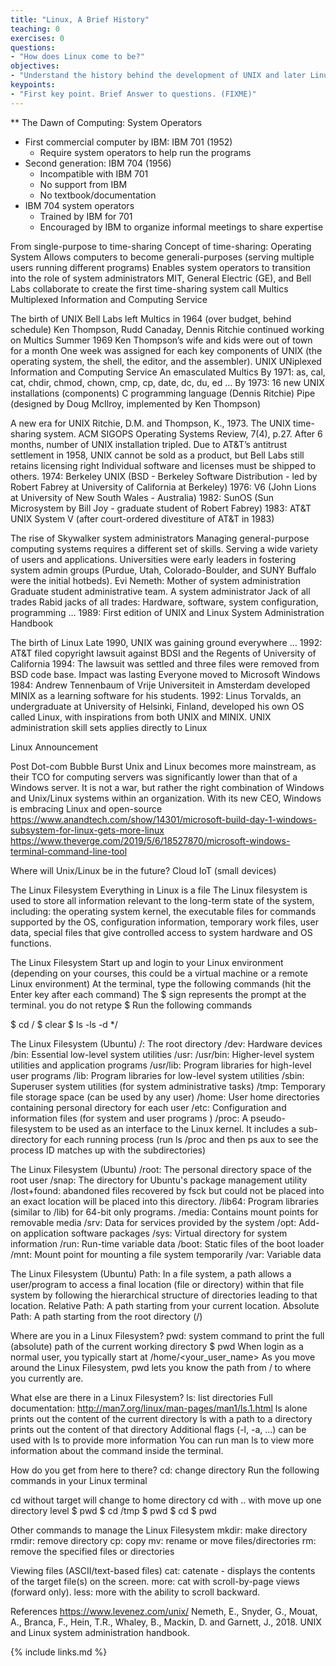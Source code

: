 ```yaml
---
title: "Linux, A Brief History"
teaching: 0
exercises: 0
questions:
- "How does Linux come to be?"
objectives:
- "Understand the history behind the development of UNIX and later Linux"
keypoints:
- "First key point. Brief Answer to questions. (FIXME)"
---
```


** The Dawn of Computing: System Operators
- First commercial computer by IBM: IBM 701 (1952)
  - Require system operators to help run the programs
- Second generation: IBM 704 (1956)
  - Incompatible with IBM 701
  - No support from IBM
  - No textbook/documentation
- IBM 704 system operators
  - Trained by IBM for 701
  - Encouraged by IBM to organize informal meetings to share expertise

From single-purpose to time-sharing
Concept of time-sharing: Operating System
Allows computers to become generali-purposes (serving multiple users running different programs)
Enables system operators to transition into the role of system administrators
MIT, General Electric (GE), and Bell Labs collaborate to create the first time-sharing system call Multics
Multiplexed Information and Computing Service


The birth of UNIX
Bell Labs left Multics in 1964 (over budget, behind schedule)
Ken Thompson, Rudd Canaday, Dennis Ritchie continued working on Multics 
Summer 1969
Ken Thompson’s wife and kids were out of town for a month
One week was assigned for each key components of UNIX (the operating system, the shell, the editor, and the assembler).
UNIX
UNiplexed Information and Computing Service
An emasculated Multics
By 1971: as, cal, cat, chdir, chmod, chown, cmp, cp, date, dc, du, ed …
By 1973: 16 new UNIX installations (components)
C programming language (Dennis Ritchie)
Pipe (designed by Doug McIlroy, implemented by Ken Thompson)

A new era for UNIX
Ritchie, D.M. and Thompson, K., 1973. The UNIX time-sharing system. ACM SIGOPS Operating Systems Review, 7(4), p.27.
After 6 months, number of UNIX installation tripled. 
Due to AT&T’s antitrust settlement in 1958, UNIX cannot be sold as a product, but Bell Labs still retains licensing right
Individual software and licenses must be shipped to others.
1974: Berkeley UNIX (BSD - Berkeley Software Distribution - led by Robert Fabrey at University of California at Berkeley)
1976: V6 (John Lions at University of New South Wales - Australia)
1982: SunOS (Sun Microsystem by Bill Joy - graduate student of Robert Fabrey)
1983: AT&T UNIX System V (after court-ordered divestiture of AT&T in 1983)

The rise of Skywalker system administrators
Managing general-purpose computing systems requires a different set of skills.
Serving a wide variety of users and applications.
Universities were early leaders in fostering system admin groups (Purdue, Utah, Colorado-Boulder, and SUNY Buffalo were the initial hotbeds).
Evi Nemeth: Mother of system administration
Graduate student administrative team.
A system administrator
Jack of all trades
Rabid jacks of all trades: Hardware, software, system configuration, programming …
1989: First edition of UNIX and Linux System Administration Handbook

The birth of Linux
Late 1990, UNIX was gaining ground everywhere …
1992: AT&T filed copyright lawsuit against BDSI and the Regents of University of California
1994: The lawsuit was settled and three files were removed from BSD code base.
Impact was lasting
Everyone moved to Microsoft Windows
1984: Andrew Tennenbaum of Vrije Universiteit in Amsterdam developed MINIX as a learning software for his students.
1992: Linus Torvalds, an undergraduate at University of Helsinki, Finland, developed his own OS called Linux, with inspirations from both UNIX and MINIX.
UNIX administration skill sets applies directly to Linux

Linux Announcement

Post Dot-com Bubble Burst
Unix and Linux becomes more mainstream, as their TCO for computing servers was significantly lower than that of a Windows server. 
It is not a war, but rather the right combination of Windows and Unix/Linux systems within an organization. 
With its new CEO, Windows is embracing Linux and open-source
https://www.anandtech.com/show/14301/microsoft-build-day-1-windows-subsystem-for-linux-gets-more-linux
https://www.theverge.com/2019/5/6/18527870/microsoft-windows-terminal-command-line-tool


Where will Unix/Linux be in the future?
Cloud
IoT (small devices)

The Linux Filesystem
Everything in Linux is a file
The Linux filesystem is used to store all information relevant to the long-term state of the system, including:
the operating system kernel,
the executable files for commands supported by the OS,
configuration information,
temporary work files,
user data,
special files that give controlled access to system hardware and OS functions.


The Linux Filesystem
Start up and login to your Linux environment (depending on your courses, this could be a virtual machine or a remote Linux environment)
At the terminal, type the following commands (hit the Enter key after each command)
The $ sign represents the prompt at the terminal. you do not retype $
Run the following commands

$ cd /
$ clear
$ ls -ls -d */


The Linux Filesystem (Ubuntu)
/: The root directory
/dev: Hardware devices
/bin: Essential low-level system utilities
/usr:
/usr/bin: Higher-level system utilities and application programs
/usr/lib: Program libraries for high-level user programs
/lib: Program libraries for low-level system utilities
/sbin: Superuser system utilities (for system administrative tasks)
/tmp: Temporary file storage space (can be used by any user)
/home: User home directories containing personal directory for each user
/etc: Configuration and information files (for system and user programs )
/proc: A pseudo-filesystem to be used as an interface to the Linux kernel. It includes a sub-directory for each running process (run ls /proc and then ps aux to see the process ID matches up with the subdirectories)


The Linux Filesystem (Ubuntu)
/root: The personal directory space of the root user
/snap: The directory for Ubuntu's package management utility
/lost+found: abandoned files recovered by fsck but could not be placed into an exact location will be placed into this directory.
/lib64: Program libraries (similar to /lib) for 64-bit only programs.
/media: Contains mount points for removable media
/srv: Data for services provided by the system
/opt: Add-on application software packages 
/sys: Virtual directory for system information
/run: Run-time variable data
/boot: Static files of the boot loader
/mnt: Mount point for mounting a file system temporarily
/var: Variable data

The Linux Filesystem (Ubuntu)
Path: In a file system, a path allows a user/program to access a final location (file or directory) within that file system by following the hierarchical structure of directories leading to that location.
Relative Path: A path starting from your current location.
Absolute Path: A path starting from the root directory (/)


Where are you in a Linux Filesystem?
pwd: system command to print the full (absolute) path of the current working directory
 $ pwd
When login as a normal user, you typically start at /home/<your_user_name>
As you move around the Linux Filesystem, pwd lets you know the path from / to where you currently are.


What else are there in a Linux Filesystem?
ls: list directories
Full documentation: http://man7.org/linux/man-pages/man1/ls.1.html
ls alone prints out the content of the current directory
ls with a path to a directory prints out the content of that directory
Additional flags (-l, -a, ...) can be used with ls to provide more information
You can run man ls to view more information about the command inside the terminal.


How do you get from here to there?
cd: change directory
Run the following commands in your Linux terminal


cd without target will change to home directory
cd with .. with move up one directory level
$ pwd
$ cd /tmp
$ pwd
$ cd
$ pwd


Other commands to manage the Linux Filesystem
mkdir: make directory
rmdir: remove directory
cp: copy
mv: rename or move files/directories
rm: remove the specified files or directories

Viewing files (ASCII/text-based files)
cat: catenate - displays the contents of the target file(s) on the screen.
more: cat with scroll-by-page views (forward only).
less: more with the ability to scroll backward. 

References
https://www.levenez.com/unix/
Nemeth, E., Snyder, G., Mouat, A., Branca, F., Hein, T.R., Whaley, B., Mackin, D. and Garnett, J., 2018. UNIX and Linux system administration handbook.

{% include links.md %}

